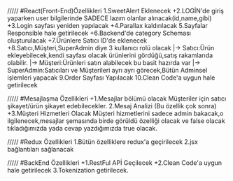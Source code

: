 /////       #React(Front-End)Özellikleri
1.SweetAlert Eklenecek
+2.LOGİN'de giriş yaparken user bilgilerinde SADECE lazım olanlar alınacak(id,name,gibi)
+3.Login sayfası yeniden yapılacak
+4.Parallax kaldırılacak
5.Sayfalar Responsible hale getirilecek
+6.Backend'de category Scheması oluşturulacak
+7.Ürünlere Satıcı ID'de eklenecek
+8.Satıcı,Müşteri,SuperAdmin diye 3 kullanıcı rolü olacak
    |-> Satıcı:Ürün ekleyebilecek,kendi sayfası olacak ürünlerini gördüğü,satış rakamlarıda olabilir.
    |-> Müşteri:Ürünleri satın alabilecek bu basit hazırda var
    |-> SuperAdmin:Satıcıları ve Müşterileri ayrı ayrı görecek,Bütün Adminsel işlemleri yapacak
9.Order Sayfası Yapılacak
10.Clean Code'a uygun hale getirilecek

/////            #Mesajlaşma Özellikleri
+1.Mesajlar bölümü olacak Müşteriler için satıcı şikayet/ürün şikayet edebilecekler.
2.Mesaj Analizi (Bu özellik çok sonra)
+3.Müşteri Hizmetleri Olacak
 Müşteri hizmetlerini sadece admin bakacak,o ilgilenecek,mesajlar şemasında birde görüldü özelliği olacak ve false olacak tıkladığımızda yada cevap yazdığımızda true olacak.
 
/////            #Redux Özellikleri
1.Bütün özelliklere redux'a geçirilecek
2.jsx bağlantıları sağlanacak



/////            #BackEnd Özellikleri
+1.RestFul APİ Geçilecek
+2.Clean Code'a uygun hale getirilecek
3.Tokenization getirilecek.